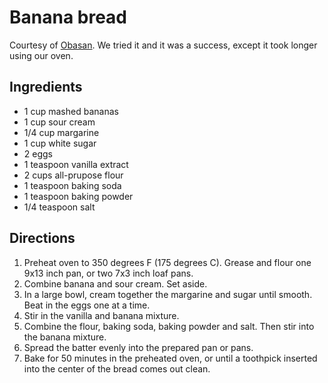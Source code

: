 Banana bread
============

Courtesy of [Obasan](http://www.wretch.cc/blog/hpchen37&article_id=6056586). We tried it and it was a success, except it took longer using our oven.

Ingredients
-----------

* 1 cup mashed bananas
* 1 cup sour cream
* 1/4 cup margarine
* 1 cup white sugar
* 2 eggs
* 1 teaspoon vanilla extract
* 2 cups all-prupose flour
* 1 teaspoon baking soda
* 1 teaspoon baking powder
* 1/4 teaspoon salt

Directions
----------

1. Preheat oven to 350 degrees F (175 degrees C). Grease and flour one 9x13 inch pan, or two 7x3 inch loaf pans.
2. Combine banana and sour cream. Set aside.
3. In a large bowl, cream together the margarine and sugar until smooth. Beat in the eggs one at a time. 
4. Stir in the vanilla and banana mixture.
5. Combine the flour, baking soda, baking powder and salt. Then stir into the banana mixture.
6. Spread the batter evenly into the prepared pan or pans.
7. Bake for 50 minutes in the preheated oven, or until a toothpick inserted into the center of the bread comes out clean.
